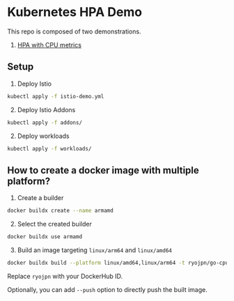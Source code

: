# Kubernetes HPA Demo

This repo is composed of two demonstrations.
1. [HPA with CPU metrics](./part1_cpu_metrics/README.md)

## Setup

1. Deploy Istio
```sh
kubectl apply -f istio-demo.yml
```

2. Deploy Istio Addons
```sh
kubectl apply -f addons/
```

2. Deploy workloads
```sh
kubectl apply -f workloads/
```

## How to create a docker image with multiple platform?
1. Create a builder
```sh
docker buildx create --name armamd
```

2. Select the created builder
```sh
docker buildx use armamd
```

3. Build an image targeting `linux/arm64` and `linux/amd64`
```sh
docker buildx build --platform linux/amd64,linux/arm64 -t ryojpn/go-cpu-intensive:latest .
```
Replace `ryojpn` with your DockerHub ID.

Optionally, you can add `--push` option to directly push the built image.
